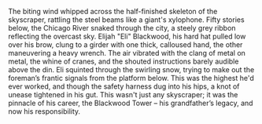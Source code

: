 The biting wind whipped across the half-finished skeleton of the skyscraper, rattling the steel beams like a giant's xylophone.  Fifty stories below, the Chicago River snaked through the city, a steely grey ribbon reflecting the overcast sky.  Elijah "Eli" Blackwood, his hard hat pulled low over his brow, clung to a girder with one thick, calloused hand, the other maneuvering a heavy wrench.  The air vibrated with the clang of metal on metal, the whine of cranes, and the shouted instructions barely audible above the din.  Eli squinted through the swirling snow, trying to make out the foreman’s frantic signals from the platform below.  This was the highest he'd ever worked, and though the safety harness dug into his hips, a knot of unease tightened in his gut. This wasn't just any skyscraper; it was the pinnacle of his career, the Blackwood Tower – his grandfather’s legacy, and now his responsibility.
